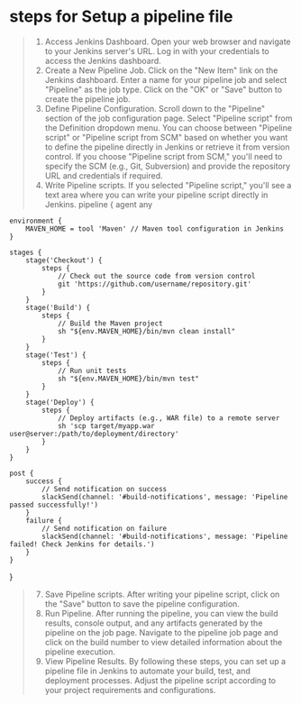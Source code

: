 # steps for Setup a pipeline file

> 1. Access Jenkins Dashboard.
Open your web browser and navigate to your Jenkins server's URL. Log in with your credentials to access the Jenkins dashboard.
> 3. Create a New Pipeline Job.
Click on the "New Item" link on the Jenkins dashboard.
Enter a name for your pipeline job and select "Pipeline" as the job type.
Click on the "OK" or "Save" button to create the pipeline job.
> 4. Define Pipeline Configuration.
Scroll down to the "Pipeline" section of the job configuration page.
Select "Pipeline script" from the Definition dropdown menu.
You can choose between "Pipeline script" or "Pipeline script from SCM" based on whether you want to define the pipeline directly in Jenkins or retrieve it from version control.
If you choose "Pipeline script from SCM," you'll need to specify the SCM (e.g., Git, Subversion) and provide the repository URL and credentials if required.
> 5. Write Pipeline scripts.
If you selected "Pipeline script," you'll see a text area where you can write your pipeline script directly in Jenkins.
pipeline {
    agent any
    
    environment {
        MAVEN_HOME = tool 'Maven' // Maven tool configuration in Jenkins
    }
    
    stages {
        stage('Checkout') {
            steps {
                // Check out the source code from version control
                git 'https://github.com/username/repository.git'
            }
        }
        stage('Build') {
            steps {
                // Build the Maven project
                sh "${env.MAVEN_HOME}/bin/mvn clean install"
            }
        }
        stage('Test') {
            steps {
                // Run unit tests
                sh "${env.MAVEN_HOME}/bin/mvn test"
            }
        }
        stage('Deploy') {
            steps {
                // Deploy artifacts (e.g., WAR file) to a remote server
                sh 'scp target/myapp.war user@server:/path/to/deployment/directory'
            }
        }
    }
    
    post {
        success {
            // Send notification on success
            slackSend(channel: '#build-notifications', message: 'Pipeline passed successfully!')
        }
        failure {
            // Send notification on failure
            slackSend(channel: '#build-notifications', message: 'Pipeline failed! Check Jenkins for details.')
        }
    }
}

> 7. Save Pipeline scripts.
After writing your pipeline script, click on the "Save" button to save the pipeline configuration.
> 8. Run Pipeline.
After running the pipeline, you can view the build results, console output, and any artifacts generated by the pipeline on the job page.
Navigate to the pipeline job page and click on the build number to view detailed information about the pipeline execution.
> 9. View Pipeline Results.
By following these steps, you can set up a pipeline file in Jenkins to automate your build, test, and deployment processes.
Adjust the pipeline script according to your project requirements and configurations.
